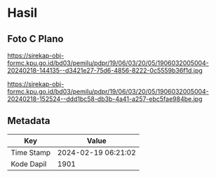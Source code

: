 # Hasil

## Foto C Plano

https://sirekap-obj-formc.kpu.go.id/bd03/pemilu/pdpr/19/06/03/20/05/1906032005004-20240218-144135--d3421e27-75d6-4856-8222-0c5559b36f1d.jpg

https://sirekap-obj-formc.kpu.go.id/bd03/pemilu/pdpr/19/06/03/20/05/1906032005004-20240218-152524--ddd1bc58-db3b-4a41-a257-ebc5fae984be.jpg


## Metadata

| Key        | Value               |
| ---------- | ------------------- |
| Time Stamp | 2024-02-19 06:21:02 |
| Kode Dapil | 1901                |



